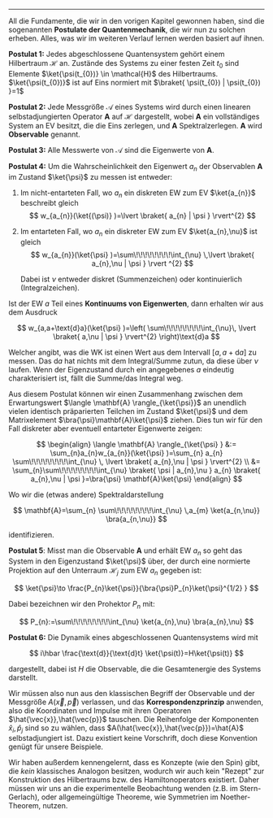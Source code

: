 ***

All die Fundamente, die wir in den vorigen Kapitel gewonnen haben, sind die sogenannten **Postulate der Quantenmechanik**, die wir nun zu solchen erheben. Alles, was wir im weiteren Verlauf lernen werden basiert auf ihnen.

**Postulat 1:** Jedes abgeschlossene Quantensystem gehört einem Hilbertraum $\mathcal{H}$ an. Zustände des Systems zu einer festen Zeit $t_{0}$ sind Elemente $\ket{\psi(t_{0})} \in \mathcal{H}$ des Hilbertraums. $\ket{\psi(t_{0})}$ ist auf Eins normiert mit $\braket{ \psi(t_{0}) | \psi(t_{0}) }=1$

**Postulat 2:** Jede Messgröße $\mathcal{A}$ eines Systems wird durch einen linearen selbstadjungierten Operator $\mathbf{A}$ auf $\mathcal{H}$ dargestellt, wobei $\mathbf{A}$ ein vollständiges System an EV besitzt, die die Eins zerlegen, und $\mathbf{A}$ Spektralzerlegen. $\mathbf{A}$ wird **Observable** genannt.

**Postulat 3:** Alle Messwerte von $\mathcal{A}$ sind die Eigenwerte von $\mathbf{A}$.

**Postulat 4:** Um die Wahrscheinlichkeit den Eigenwert $a_{n}$ der Observablen $\mathbf{A}$ im Zustand $\ket{\psi}$ zu messen ist entweder:

1. Im nicht-entarteten Fall, wo $a_{n}$ ein diskreten EW zum EV $\ket{a_{n}}$ beschreibt gleich
	$$
w_{a_{n}}(\ket{(\psi)} )=\lvert \braket{ a_{n} | \psi }  \rvert^{2}
    $$
2. Im entarteten Fall, wo $a_{n}$ ein diskreter EW zum EV $\ket{a_{n},\nu}$ ist gleich
	$$
    w_{a_{n}}(\ket{\psi} )=\sum\!\!\!\!\!\!\!\!\int_{\nu} \,\lvert \braket{ a_{n},\nu | \psi }  \rvert ^{2}
    $$
    
    Dabei ist $\nu$ entweder diskret (Summenzeichen) oder kontinuierlich (Integralzeichen).

Ist der EW $a$ Teil eines **Kontinuums von Eigenwerten**, dann erhalten wir aus dem Ausdruck

$$
w_{a,a+\text{d}a}(\ket{\psi} )=\left( \sum\!\!\!\!\!\!\!\!\int_{\nu}\, \lvert \braket{ a,\nu | \psi }  \rvert^{2}  \right)\text{d}a
$$

Welcher angibt, was die WK ist einen Wert aus dem Intervall $[a,a+\text{d}a]$ zu messen. Das $\text{d}a$ hat nichts mit dem Integral/Summe zutun, da diese über $\nu$ laufen. Wenn der Eigenzustand durch ein angegebenes $a$ eindeutig charakterisiert ist, fällt die Summe/das Integral weg.

Aus diesem Postulat können wir einen Zusammenhang zwischen dem Erwartungswert $\langle \mathbf{A} \rangle_{\ket{\psi}}$ an unendlich vielen identisch präparierten Teilchen im Zustand $\ket{\psi}$ und dem Matrixelement $\bra{\psi}\mathbf{A}\ket{\psi}$ ziehen. Dies tun wir für den Fall diskreter aber eventuell entarteter Eigenwerte zeigen:

$$
\begin{align}
\langle \mathbf{A} \rangle_{\ket{\psi} } &:= \sum_{n}a_{n}w_{a_{n}}(\ket{\psi} )=\sum_{n} a_{n} \sum\!\!\!\!\!\!\!\!\int_{\nu} \, \lvert \braket{ a_{n},\nu | \psi }  \rvert^{2} \\
&= \sum_{n}\sum\!\!\!\!\!\!\!\!\int_{\nu} \braket{ \psi | a_{n},\nu } a_{n} \braket{ a_{n},\nu | \psi }=\bra{\psi} \mathbf{A}\ket{\psi}    
\end{align}
$$

Wo wir die (etwas andere) Spektraldarstellung

$$
\mathbf{A}=\sum_{n} \sum\!\!\!\!\!\!\!\!\int_{\nu} \,a_{m} \ket{a_{n,\nu}} \bra{a_{n,\nu}} 
$$

identifizieren.

**Postulat 5**: Misst man die Observable $\mathbf{A}$ und erhält EW $a_{n}$ so geht das System in den Eigenzustand $\ket{\psi}$ über, der durch eine normierte Projektion auf den Unterraum $\mathcal{H}_{j}$ zum EW $a_{n}$ gegeben ist:

$$
\ket{\psi}\to \frac{P_{n}\ket{\psi}}{\bra{\psi}P_{n}\ket{\psi}^{1/2}  }  
$$

Dabei bezeichnen wir den Prohektor $P_{n}$ mit:

$$
P_{n}:=\sum\!\!\!\!\!\!\!\!\int_{\nu} \ket{a_{n},\nu} \bra{a_{n},\nu} 
$$

**Postulat 6:** Die Dynamik eines abgeschlossenen Quantensystems wird mit

$$
i\hbar \frac{\text{d}}{\text{d}t} \ket{\psi(t)}=H\ket{\psi(t)}   
$$

dargestellt, dabei ist $H$ die Observable, die die Gesamtenergie des Systems darstellt.

Wir müssen also nun aus den klassischen Begriff der Observable und der Messgröße $A(\vec{x},\vec{p})$ verlassen, und das **Korrespondenzprinzip** anwenden, also die Koordinaten und Impulse mit ihren Operatoren $\hat{\vec{x}},\hat{\vec{p}}$ tauschen. Die Reihenfolge der Komponenten $\hat{x}_{i},\hat{p}_{j}$ sind so zu wählen, dass $A(\hat{\vec{x}},\hat{\vec{p}})=\hat{A}$ selbstadjungiert ist. Dazu existiert keine Vorschrift, doch diese Konvention genügt für unsere Beispiele.

Wir haben außerdem kennengelernt, dass es Konzepte (wie den Spin) gibt, die *kein* klassisches Analogon besitzen, wodurch wir auch kein "Rezept" zur Konstruktion des Hilbertraums bzw. des Hamiltonoperators existiert. Daher müssen wir uns an die experimentelle Beobachtung wenden (z.B. im Stern-Gerlach), oder allgemeingültige Theoreme, wie Symmetrien im Noether-Theorem, nutzen.
